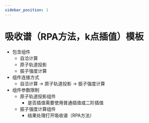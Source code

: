 ```yaml
---
sidebar_position: 1
---
```


# 吸收谱（RPA方法，k点插值）模板

- 包含组件
  - 自洽计算
  - 原子轨道投影
  - 振子强度计算
- 组件连接方式
  - 自洽计算 -> 原子轨道投影 -> 振子强度计算
- 组件参数限制
  - 原子轨道投影组件
    - 是否插值需要使用普通插值或二阶插值
  - 振子强度计算组件
    - 结果处理打开吸收谱（RPA方法）


